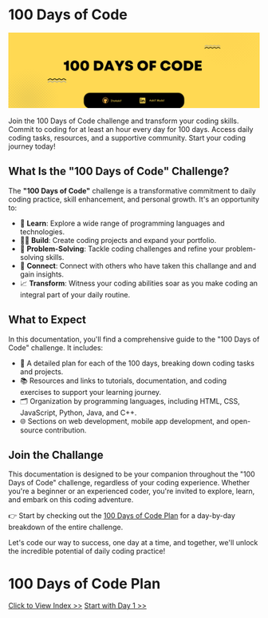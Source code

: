 # 100 Days of Code 

![100 Days of Code](./Images/100DaysOfCode.png)

Join the 100 Days of Code challenge and transform your coding skills. Commit to coding for at least an hour every day for 100 days. Access daily coding tasks, resources, and a supportive community. Start your coding journey today!

## What Is the "100 Days of Code" Challenge?

The **"100 Days of Code"** challenge is a transformative commitment to daily coding practice, skill enhancement, and personal growth. It's an opportunity to:

- 🚀 **Learn**: Explore a wide range of programming languages and technologies.
- 👨‍💻 **Build**: Create coding projects and expand your portfolio.
- 🧩 **Problem-Solving**: Tackle coding challenges and refine your problem-solving skills.
- 👥 **Connect**: Connect with others who have taken this challange and and gain insights.
- 📈 **Transform**: Witness your coding abilities soar as you make coding an integral part of your daily routine.

## What to Expect

In this documentation, you'll find a comprehensive guide to the "100 Days of Code" challenge. It includes:

- 📅 A detailed plan for each of the 100 days, breaking down coding tasks and projects.
- 📚 Resources and links to tutorials, documentation, and coding exercises to support your learning journey.
- 🗂️ Organization by programming languages, including HTML, CSS, JavaScript, Python, Java, and C++.
- 🌐 Sections on web development, mobile app development, and open-source contribution.


## Join the Challange

This documentation is designed to be your companion throughout the "100 Days of Code" challenge, regardless of your coding experience. Whether you're a beginner or an experienced coder, you're invited to explore, learn, and embark on this coding adventure.

👉 Start by checking out the [100 Days of Code Plan](Plan.md) for a day-by-day breakdown of the entire challenge.

Let's code our way to success, one day at a time, and together, we'll unlock the incredible potential of daily coding practice!

# 100 Days of Code Plan

[Click to View Index >>](./Plan.md)
[Start with Day 1 >>](./Day_1-10/Day_1-10.md)

